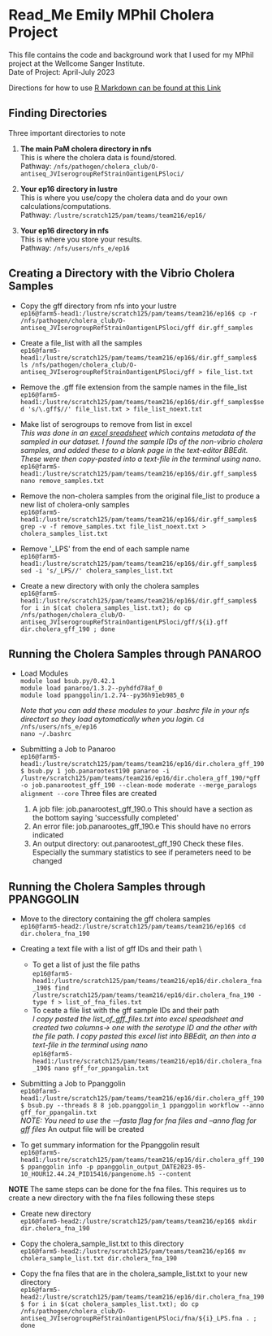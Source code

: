 # Read_Me Emily MPhil Cholera Project
This file contains the code and background work that I used for my MPhil project at the Wellcome Sanger Institute.\
Date of Project: April-July 2023

Directions for how to use [R Markdown can be found at this Link](https://cambiotraining.github.io/reproducibility-training/rmarkdown.html#R_Markdown)

## Finding Directories
Three important directories to note 
1.	**The main PaM cholera directory in nfs** \
This is where the cholera data is found/stored.\
Pathway: `/nfs/pathogen/cholera_club/O-antiseq_JVIserogroupRefStrainOantigenLPSloci/`

2.	**Your ep16 directory in lustre**\
This is where you use/copy the cholera data and do your own calculations/computations.\
Pathway: `/lustre/scratch125/pam/teams/team216/ep16/`

3.	**Your ep16 directory in nfs**\
This is where you store your results.\
Pathway: `/nfs/users/nfs_e/ep16`

## Creating a Directory with the Vibrio Cholera Samples 
* Copy the gff directory from nfs into your lustre\
`ep16@farm5-head1:/lustre/scratch125/pam/teams/team216/ep16$ cp -r /nfs/pathogen/cholera_club/O-antiseq_JVIserogroupRefStrainOantigenLPSloci/gff dir.gff_samples`

* Create a file_list with all the samples\
`ep16@farm5-head1:/lustre/scratch125/pam/teams/team216/ep16$/dir.gff_samples$ ls /nfs/pathogen/cholera_club/O-antiseq_JVIserogroupRefStrainOantigenLPSloci/gff > file_list.txt`

* Remove the .gff file extension from the sample names in the file_list \
`ep16@farm5-head1:/lustre/scratch125/pam/teams/team216/ep16$/dir.gff_samples$sed 's/\.gff$//' file_list.txt > file_list_noext.txt`

* Make list of serogroups to remove from list in excel \
*This was done in an [excel sreadsheet](https://docs.google.com/spreadsheets/d/1RYOf-7zdLE6Z67yM-SPfJGVH4BGBFUrV/edit#gid=1880666571) which contains metadata of the sampled in our dataset. I found the sample IDs of the non-vibrio cholera samples, and added these to a blank page in the text-editor BBEdit. These were then copy-pasted into a text-file in the terminal using nano.* \
`ep16@farm5-head1:/lustre/scratch125/pam/teams/team216/ep16$/dir.gff_samples$ nano remove_samples.txt`

* Remove the non-cholera samples from the original file_list to produce a new list of cholera-only samples\
`ep16@farm5-head1:/lustre/scratch125/pam/teams/team216/ep16$/dir.gff_samples$ grep -v -f remove_samples.txt file_list_noext.txt > cholera_samples_list.txt`

* Remove '_LPS' from the end of each sample name \
`ep16@farm5-head1:/lustre/scratch125/pam/teams/team216/ep16$/dir.gff_samples$ sed -i 's/_LPS//' cholera_samples_list.txt`

* Create a new directory with only the cholera samples \
`ep16@farm5-head1:/lustre/scratch125/pam/teams/team216/ep16$/dir.gff_samples$ for i in $(cat cholera_samples_list.txt); do cp /nfs/pathogen/cholera_club/O-antiseq_JVIserogroupRefStrainOantigenLPSloci/gff/${i}.gff dir.cholera_gff_190 ; done`

## Running the Cholera Samples through PANAROO 
* Load Modules \
`module load bsub.py/0.42.1` \
`module load panaroo/1.3.2--pyhdfd78af_0` \
`module load ppanggolin/1.2.74--py36h91eb985_0` 

  *Note that you can add these modules to your .bashrc file in your nfs directort so they load aytomatically when you login.* 
  `Cd /nfs/users/nfs_e/ep16` \
  `nano ~/.bashrc`
  
* Submitting a Job to Panaroo \
`ep16@farm5-head1:/lustre/scratch125/pam/teams/team216/ep16/dir.cholera_gff_190$ bsub.py 1 job.panarootest190 panaroo -i /lustre/scratch125/pam/teams/team216/ep16/dir.cholera_gff_190/*gff -o job.panarootest_gff_190 --clean-mode moderate --merge_paralogs alignment --core`
Three files are created 
  1. A job file: job.panarootest_gff_190.o 
     This should have a section as the bottom saying 'successfully completed' 
  2. An error file: job.panarootes_gff_190.e 
     This should have no errors indicated 
  4. An output directory: out.panarootest_gff_190 
    Check these files. Especially the summary statistics to see if perameters need to be changed
    

## Running the Cholera Samples through PPANGGOLIN
*  Move to the directory containing the gff cholera samples \
`ep16@farm5-head2:/lustre/scratch125/pam/teams/team216/ep16$ cd dir.cholera_fna_190`

* Creating a text file with a list of gff IDs and their path \
  * To get a list of just the file paths \
 `ep16@farm5-head1:/lustre/scratch125/pam/teams/team216/ep16/dir.cholera_fna_190$ find /lustre/scratch125/pam/teams/team216/ep16/dir.cholera_fna_190 -type f > list_of_fna_files.txt`
  * To ceate a file list with the gff sample IDs and their path \
  *I copy pasted the list_of_gff_files.txt into excel speadsheet and created two columns-> one with the serotype ID and the other with the file path. I copy pasted this excel list into BBEdit, an then into a text-file in the terminal using nano* \
 `ep16@farm5-head1:/lustre/scratch125/pam/teams/team216/ep16/dir.cholera_fna_190$ nano gff_for_ppangalin.txt`

* Submitting a Job to Ppanggolin \
`ep16@farm5-head1:/lustre/scratch125/pam/teams/team216/ep16/dir.cholera_gff_190$ bsub.py --threads 8 8 job.ppanggolin_1 ppanggolin workflow --anno gff_for_ppangalin.txt`\
*NOTE: You need to use the -–fasta flag for fna files and –anno flag for gff files*
 An output file will be created

* To get summary information for the Ppanggolin result \
`ep16@farm5-head1:/lustre/scratch125/pam/teams/team216/ep16/dir.cholera_gff_190$ ppanggolin info -p ppanggolin_output_DATE2023-05-10_HOUR12.44.24_PID15416/pangenome.h5 --content`

**NOTE** The same steps can be done for the fna files. This requires us to create a new directory with the fna files following these steps 
* Create new directory \
`ep16@farm5-head2:/lustre/scratch125/pam/teams/team216/ep16$ mkdir dir.cholera_fna_190` 

* Copy the cholera_sample_list.txt to this directory \
`ep16@farm5-head2:/lustre/scratch125/pam/teams/team216/ep16$ mv cholera_sample_list.txt dir.cholera_fna_190`

* Copy the fna files that are in the cholera_sample_list.txt to your new directory \
`ep16@farm5-head2:/lustre/scratch125/pam/teams/team216/ep16/dir.cholera_fna_190$ for i in $(cat cholera_samples_list.txt); do cp /nfs/pathogen/cholera_club/O-antiseq_JVIserogroupRefStrainOantigenLPSloci/fna/${i}_LPS.fna . ; done`



